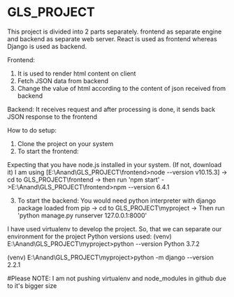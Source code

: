 # GLS_PROJECT
This project is divided into 2 parts separately. frontend as separate engine and backend as separate web server. React is used as frontend whereas Django is used as backend.

Frontend:
1. It is used to render html content on client
2. Fetch JSON data from backend
3. Change the value of html according to the content of json received from backend

Backend:
It receives request and after processing is done, it sends back JSON response to the frontend

How to do setup:
1. Clone the project on your system
2. To start the frontend:

Expecting that you have node.js installed in your system. (If not, download it)
I am using
 [E:\Anand\GLS_PROJECT\frontend>node --version
v10.15.3]
-> cd to GLS_PROJECT\frontend
-> then run 'npm start'
->E:\Anand\GLS_PROJECT\frontend>npm --version
6.4.1

3. To start the backend:
You would need python interpreter with django package loaded from pip
 -> cd to GLS_PROJECT\myproject
-> Then run 'python manage.py runserver 127.0.0.1:8000'

I have used virtualenv to develop the project. So, that we can separate our environment for the project
Python versions used: 
(venv) E:\Anand\GLS_PROJECT\myproject>python --version
Python 3.7.2

(venv) E:\Anand\GLS_PROJECT\myproject>python -m django --version
2.2.1

#Please NOTE: I am not pushing virtualenv and node_modules in github due to it's bigger size
